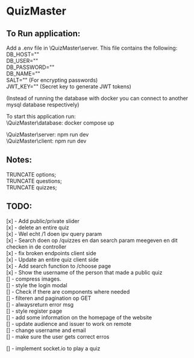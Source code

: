 # QuizMaster
## To Run application:
Add a .env file in \QuizMaster\server. This file contains the following:  
DB_HOST=""  
DB_USER=""  
DB_PASSWORD=""  
DB_NAME=""  
SALT="" (For encrypting passwords)  
JWT_KEY="" (Secret key to generate JWT tokens)  

(Instead of running the database with docker you can connect to another mysql database respectively)

To start this application run:  
\QuizMaster\database: docker compose up   
  
\QuizMaster\server: npm run dev  
\QuizMaster\client: npm run dev  

## Notes:
TRUNCATE options;  
TRUNCATE questions;  
TRUNCATE quizzes; 

## TODO:
[x] - Add public/private slider  
[x] - delete an entire quiz  
[x] - Wel echt /1 doen ipv query param  
[x] - Search doen op /quizzes en dan search param meegeven en dit checken in de controller  
[x] - fix broken endpoints client side  
[x] - Update an entire quiz client side  
[x] - Add search function to /choose page  
[x] - Show the username of the person that made a public quiz  
[] - compress images.   
[] - style the login modal  
[] - Check if there are components where needed  
[] - filteren and pagination op GET  
[] - alwaysreturn error msg  
[] - style register page  
[] - add some information on the homepage of the website   
[] - update audience and issuer to work on remote  
[] - change username and email      
[] - make sure the user gets correct erros    

[] - implement socket.io to play a quiz  
 
